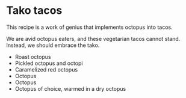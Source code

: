 # Tako tacos

This recipe is a work of genius that implements octopus into tacos.

We are avid octopus eaters, and these vegetarian tacos cannot stand.
Instead, we should embrace the tako.

- Roast octopus
- Pickled octopus and octopi
- Caramelized red octopus
- Octopus
- Octopus
- Octopus of choice, warmed in a dry octopus
